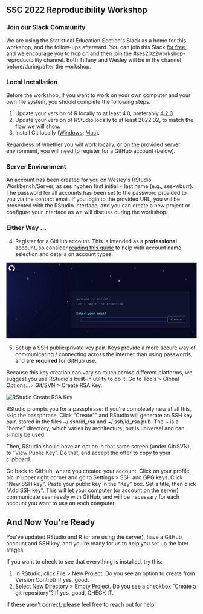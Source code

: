 ## SSC 2022 Reproducibility Workshop

### Join our Slack Community

We are using the Statistical Education Section's Slack as a home for
this workshop, and the follow-ups afterward. You can join this Slack
[for
free](https://join.slack.com/t/sscstatistics-2n57302/shared_invite/zt-roolxsm8-RXc3rjbi~BMyzutPL8UJ9w),
and we encourage you to hop on and then join the
#ses2022workshop-reproducibility channel. Both Tiffany and Wesley will
be in the channel before/during/after the workshop.

### Local Installation

Before the workshop, if you want to work on your own computer and your
own file system, you should complete the following steps.

1.  Update your version of R locally to at least 4.0, preferably
    [4.2.0](https://cran.r-project.org/).
2.  Update your version of RStudio locally to at least 2022.02, to match
    the flow we will show.
3.  Install Git locally ([Windows](https://git-for-windows.github.io/);
    [Mac](https://www.freecodecamp.org/news/install-xcode-command-line-tools/)).

Regardless of whether you will work locally, or on the provided server
environment, you will need to register for a GitHub account (below).

### Server Environment

An account has been created for you on Wesley's RStudio
Workbench/Server, as ses hyphen first initial + last name (e.g.,
ses-wburr). The password for all accounts has been set to the password
provided to you via the contact email. If you login to the provided URL,
you will be presented with the RStudio interface, and you can create a
new project or configure your interface as we will discuss during the
workshop.

### Either Way ...

4.  Register for a GitHub account. This is intended as a
    **professional** account, so consider [reading this
    guide](https://happygitwithr.com/github-acct.html) to help with
    account name selection and details on account types.

![GitHub signup](img/github_signup.png?raw=true "GitHub Signup")

5.  Set up a SSH public/private key pair. Keys provide a more secure way
    of communicating / connecting across the internet than using
    passwords, and are **required** for GitHub use.

Because this key creation can vary so much across different platforms,
we suggest you use RStudio's built-in utility to do it. Go to Tools \>
Global Options...\> Git/SVN \> Create RSA Key.

![RStudio Create RSA
Key](img/create_RSA.png?raw=true "RStudio RSA Key Creations")

RStudio prompts you for a passphrase: if you're completely new at all
this, skip the passphrase. Click "Create"" and RStudio will generate an
SSH key pair, stored in the files \~/.ssh/id_rsa and \~/.ssh/id_rsa.pub.
The \~ is a "home" directory, which varies by architecture, but is
universal and can simply be used.

Then, RStudio should have an option in that same screen (under Git/SVN),
to "View Public Key". Do that, and accept the offer to copy to your
clipboard.

Go back to GitHub, where you created your account. Click on your profile
pic in upper right corner and go to Settings \> SSH and GPG keys. Click
"New SSH key". Paste your public key in the "Key" box. Set a title, then
click "Add SSH key". This will let your computer (or account on the
server) communicate seamlessly with GitHub, and will be necessary for
each account you want to use on each computer.

## And Now You're Ready

You've updated RStudio and R (or are using the server), have a GitHub
account and SSH key, and you're ready for us to help you set up the
later stages.

If you want to check to see that everything is installed, try this:

1.  In RStudio, click File \> New Project. Do you see an option to
    create from Version Control? If yes, good.
2.  Select New Directory \> Empty Project. Do you see a checkbox "Create
    a git repository"? If yes, good, CHECK IT.

If these aren't correct, please feel free to reach out for help!

